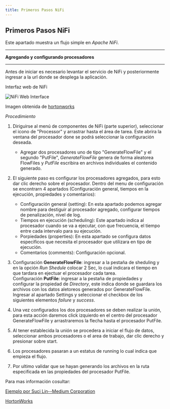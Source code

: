 ```yaml
---
title: Primeros Pasos NiFi
---
```

## Primeros Pasos NiFi

Este apartado muestra un flujo simple en *Apache NiFi*.

---

**Agregando y configurando procesadores**

---

Antes de iniciar es necesario levantar el servicio de NiFi y posteriormente ingresar a la url donde se desplega la aplicación.

Interfaz web de NiFi

![ NiFi Web Interface](https://2xbbhjxc6wk3v21p62t8n4d4-wpengine.netdna-ssl.com/wp-content/uploads/2018/02/nifi_dataflow_html_interface.png)

Imagen obtenida de  [hortonworks](https://hortonworks.com/tutorial/realtime-event-processing-in-hadoop-with-nifi-kafka-and-storm/section/3/)

*Procedimiento*


1. Diriguirse al menú de componentes de NiFi (parte superior), seleccionar el icono de "Processor" y arrastrar hasta el área de tarea. Este abrira la ventana del procesador done se podrá seleccionar la configuración deseada.
    - Agregar dos procesadores uno de tipo "GenerateFlowFile" y el segundo "PutFile", *GenerateFlowFile* genera de forma aleatorea FlowFiles y *PutFile* escribira en archivos individuales el contenido generado.


2. El siguiente paso es configurar los procesadores agregados, para esto dar clic derecho sobre el procesador. Dentro del menu de configuración se encontrarn 4 apartados (Configuración general, tiempos en la ejecución, propiedades y comentarios):
    - Configuración general (setting): En esta apartado podemos agregar nombre para destiguir al procesador agregado, configurar tiempos de penalización, nivel de log.
    - Tiempos en ejecución (scheduling): Este apartado indica al procesador cuando se va a ejecutar, con que frecuencia, el tiempo entre cada intervalo para su ejecución.
    - Porpiedades (properties): En esta apartado se configura datos especificos que necesita el procesador que utilizara en tipo de ejecución.
    - Comentarios (comments): Configuración opcional.


3. Configuración **GenerateFlowFile**: ingresar a la pestaña de sheduling y en la opción *Run Shedule* colocar 2 Sec, lo cual indicara el tiempo en que tardara en ejectuar el procesador cada tarea.  
Configuración **PutFile**: ingresar a la pestaña de propiedades y configurar la propiedad de *Directory*, este indica donde se guardara los archivos con los datos aletoreos generados por GenerateFlowFile. Ingresar al apartado Settings y seleccionar el checkbox de los siguientes elementos *failure* y *success*.

4. Una vez configurados los dos procesadores se deben realizar la unión, para esta acción daremos click izquierdo en el centro del procesador GenerateFlowFile y arrastraremos la flecha hasta el procesador PutFile.

5. Al tener establecida la unión se procedera a iniciar el flujo de datos, seleccionar ambos procesadores o el area de trabajo, dar clic derecho y presionar sobre start.

6. Los procesadores pasaran a un estatus de running lo cual indica que empieza el flujo.

7. Por ultimo validar que se hayan generando los archivos en la ruta especificada en las propiedades del procesador PutFile.

Para mas información cosultar: 

[Ejemplo por Suci Lin--Medium Corporation](https://medium.com/@suci/hello-world-nifi-dcafcba0fdb0)

[HortonWorks](https://hortonworks.com/tutorial/realtime-event-processing-in-hadoop-with-nifi-kafka-and-storm/section/3/)